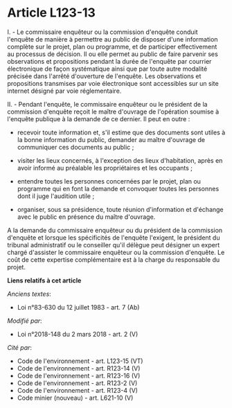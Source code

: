 # Article L123-13

I. - Le commissaire enquêteur ou la commission d'enquête conduit l'enquête de manière à permettre au public de disposer d'une
information complète sur le projet, plan ou programme, et de participer effectivement au processus de décision. Il ou elle
permet au public de faire parvenir ses observations et propositions pendant la durée de l'enquête par courrier électronique
de façon systématique ainsi que par toute autre modalité précisée dans l'arrêté d'ouverture de l'enquête. Les observations et
propositions transmises par voie électronique sont accessibles sur un site internet désigné par voie réglementaire.

II. - Pendant l'enquête, le commissaire enquêteur ou le président de la commission d'enquête reçoit le maître d'ouvrage de
l'opération soumise à l'enquête publique à la demande de ce dernier. Il peut en outre :

- recevoir toute information et, s'il estime que des documents sont utiles à la bonne information du public, demander au
maître d'ouvrage de communiquer ces documents au public ;

- visiter les lieux concernés, à l'exception des lieux d'habitation, après en avoir informé au préalable les propriétaires et
les occupants ;

- entendre toutes les personnes concernées par le projet, plan ou programme qui en font la demande et convoquer toutes les
personnes dont il juge l'audition utile ;

- organiser, sous sa présidence, toute réunion d'information et d'échange avec le public en présence du maître d'ouvrage.

A la demande du commissaire enquêteur ou du président de la commission d'enquête et lorsque les spécificités de l'enquête
l'exigent, le président du tribunal administratif ou le conseiller qu'il délègue peut désigner un expert chargé d'assister le
commissaire enquêteur ou la commission d'enquête. Le coût de cette expertise complémentaire est à la charge du responsable du
projet.

**Liens relatifs à cet article**

_Anciens textes_:

  - Loi n°83-630 du 12 juillet 1983 - art. 7 (Ab)

_Modifié par_:

  - Loi n°2018-148 du 2 mars 2018 - art. 2 (V)

_Cité par_:

  - Code de l'environnement - art. L123-15 (VT)
  - Code de l'environnement - art. R123-14 (V)
  - Code de l'environnement - art. R123-16 (V)
  - Code de l'environnement - art. R123-2 (V)
  - Code de l'environnement - art. R123-4 (V)
  - Code minier (nouveau) - art. L621-10 (V)
